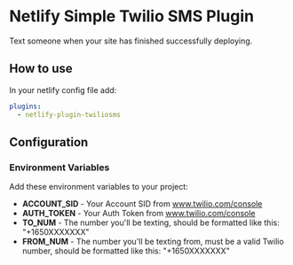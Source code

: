# Netlify Simple Twilio SMS Plugin

Text someone when your site has finished successfully deploying.

## How to use

In your netlify config file add:

```yml
plugins:
  - netlify-plugin-twiliosms
```

## Configuration

### Environment Variables

Add these environment variables to your project:

- **ACCOUNT_SID** - Your Account SID from www.twilio.com/console
- **AUTH_TOKEN** - Your Auth Token from www.twilio.com/console
- **TO_NUM** - The number you'll be texting, should be formatted like this: "+1650XXXXXXX"
- **FROM_NUM** - The number you'll be texting from, must be a valid Twilio number, should be formatted like this:
  "+1650XXXXXXX"
